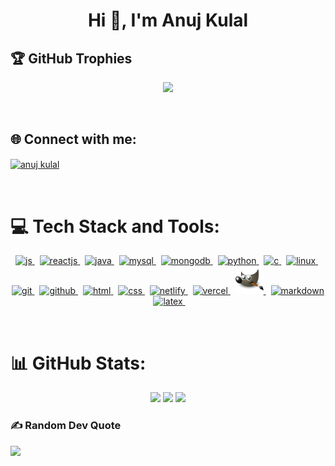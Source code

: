 
<h1 align="center">Hi 👋, I'm Anuj Kulal</h1>

## 🏆 GitHub Trophies
<p align="center">
  <a><img src="https://github-profile-trophy.vercel.app/?username=AnujKulal&theme=radical&no-frame=false&no-bg=false&margin-w=4"/></a>
</p>
<br>

## 🌐 Connect with me: 
<p align="left">
<a href="https://linkedin.com/in/anuj-kulal" target="blank"><img align="center" src="https://raw.githubusercontent.com/rahuldkjain/github-profile-readme-generator/master/src/images/icons/Social/linked-in-alt.svg" alt="anuj kulal" height="30" width="40" /></a>
</p>
<br>

# 💻 Tech Stack and Tools:
<p align="center"> 
<a href=" " target="_blank" rel="noreferrer"> <img src="https://skillicons.dev/icons?i=js" alt="js" width="45" height="45"/> </a>&nbsp; 
<a href=" " target="_blank" rel="noreferrer"> <img src="https://skillicons.dev/icons?i=react" alt="reactjs" width="45" height="45"/> </a>&nbsp; 
<a href=" " target="_blank" rel="noreferrer"> <img src="https://skillicons.dev/icons?i=java" alt="java" width="45" height="45"/> </a>&nbsp; 
<a href=" " target="_blank" rel="noreferrer"> <img src="https://skillicons.dev/icons?i=mysql" alt="mysql" width="45" height="45"/> </a>&nbsp; 
<a href=" " target="_blank" rel="noreferrer"> <img src="https://skillicons.dev/icons?i=mongodb" alt="mongodb" width="45" height="45"/> </a>&nbsp; 
<a href=" " target="_blank" rel="noreferrer"> <img src="https://skillicons.dev/icons?i=python" alt="python" width="45" height="45"/> </a>&nbsp; 
<a href=" " target="_blank" rel="noreferrer"> <img src="https://skillicons.dev/icons?i=c" alt="c" width="45" height="45"/> </a>&nbsp; 
<a href=" " target="_blank" rel="noreferrer"> <img src="https://skillicons.dev/icons?i=linux" alt="linux" width="45" height="45"/> </a>&nbsp; 
<a href=" " target="_blank" rel="noreferrer"> <img src="https://skillicons.dev/icons?i=git" alt="git" width="45" height="45"/> </a>&nbsp; 
<a href=" " target="_blank" rel="noreferrer"> <img src="https://skillicons.dev/icons?i=github" alt="github" width="45" height="45"/> </a>&nbsp; 
<a href=" " target="_blank" rel="noreferrer"> <img src="https://skillicons.dev/icons?i=html" alt="html" width="45" height="45"/> </a>&nbsp; 
<a href=" " target="_blank" rel="noreferrer"> <img src="https://skillicons.dev/icons?i=css" alt="css" width="45" height="45"/> </a>&nbsp; 
<a href=" " target="_blank" rel="noreferrer"> <img src="https://skillicons.dev/icons?i=netlify" alt="netlify" width="45" height="45"/> </a>&nbsp; 
<a href=" " target="_blank" rel="noreferrer"> <img src="https://skillicons.dev/icons?i=vercel" alt="vercel" width="45" height="45"/> </a>&nbsp; 
<a href=" " target="_blank" rel="noreferrer"> <img src="https://raw.githubusercontent.com/devicons/devicon/master/icons/gimp/gimp-original.svg" alt="gimp" width="45" height="45"/> </a> &nbsp;
<a href=" " target="_blank" rel="noreferrer"> <img src="https://skillicons.dev/icons?i=md&theme=light" alt="markdown" width="45" height="45"/> </a>&nbsp; 
<a href=" " target="_blank" rel="noreferrer"> <img src="https://skillicons.dev/icons?i=latex" alt="latex" width="45" height="45"/> </a>&nbsp; 
</p>
<br>

# 📊 GitHub Stats:
<p align="center">
  <a><img src="https://github-readme-stats.vercel.app/api?username=AnujKulal&theme=radical&hide_border=false&include_all_commits=false&count_private=false"/></a>
  <a><img src="https://github-readme-streak-stats.herokuapp.com/?user=AnujKulal&theme=radical&hide_border=false"/></a>
  <a><img src="https://github-readme-stats.vercel.app/api/top-langs/?username=AnujKulal&theme=radical&hide_border=false&include_all_commits=false&count_private=false&layout=compact"/></a>
</p>

### ✍️ Random Dev Quote
![](https://quotes-github-readme.vercel.app/api?type=horizontal&theme=radical)
